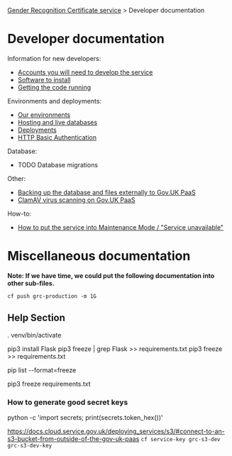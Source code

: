 
[Gender Recognition Certificate service](../README.md) >
Developer documentation

# Developer documentation

Information for new developers:

* [Accounts you will need to develop the service](Accounts_you_will_need_to_develop_the_service.md)
* [Software to install](Software_to_install.md)
* [Getting the code running](Getting_the_code_running.md)

Environments and deployments:
* [Our environments](Our_environments.md)
* [Hosting and live databases](Hosting_and_live_databases.md)
* [Deployments](Deployments.md)
* [HTTP Basic Authentication](HTTP_Basic_Authentication.md)

Database:
* TODO Database migrations

Other:
* [Backing up the database and files externally to Gov.UK PaaS](External_backups.md)
* [ClamAV virus scanning on Gov.UK PaaS](ClamAV.md)

How-to:
* [How to put the service into Maintenance Mode / "Service unavailable"](Maintenance_mode.md)

# Miscellaneous documentation
**Note: If we have time, we could put the following documentation into other sub-files.**

```
cf push grc-production -m 1G
```

## Help Section
. venv/bin/activate

pip3 install Flask
pip3 freeze | grep Flask >> requirements.txt
pip3 freeze >> requirements.txt

pip list --format=freeze

pip3 freeze requirements.txt


### How to generate good secret keys
python -c 'import secrets; print(secrets.token_hex())'

https://docs.cloud.service.gov.uk/deploying_services/s3/#connect-to-an-s3-bucket-from-outside-of-the-gov-uk-paas
`cf service-key grc-s3-dev grc-s3-dev-key`